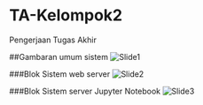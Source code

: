 # TA-Kelompok2
Pengerjaan Tugas Akhir

##Gambaran umum sistem
![Slide1](https://user-images.githubusercontent.com/90242925/163053063-b9317232-fac1-4085-bfd5-ac0aaf691042.PNG)

###Blok Sistem web server
![Slide2](https://user-images.githubusercontent.com/90242925/163053513-ab34577a-6ea4-4c02-9323-a94ccd98049f.PNG)

###Blok Sistem server Jupyter Notebook
![Slide3](https://user-images.githubusercontent.com/90242925/163053635-95576bbf-95ed-46cc-affd-9c1cfeabfb55.PNG)
